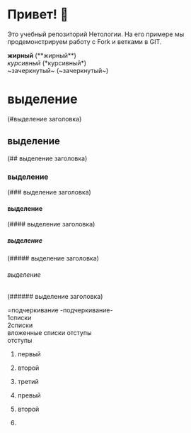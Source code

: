 # Привет! 👋

Это учебный репозиторий Нетологии. На его примере мы продемонстрируем работу с Fork и ветками в GIT. 

**жирный** (\*\*жирный**)  
*курсивный* (\*курсивный*)  
~зачеркнутый~ (\~зачеркнутый~)
# выделение 
(#выделение заголовка)
## выделение
(## выделение заголовка)  
### выделение
(### выделение заголовка)  
#### выделение
(#### выделение заголовка)
##### выделение
(##### выделение заголовка)
###### выделение
(###### выделение заголовка)  

=подчеркивание
-подчеркивание-  
1списки  
2списки  
 вложенные списки отступы  
 отступы  
1. первый
2. второй
3. третий

1. превый
22. второй
23. 
